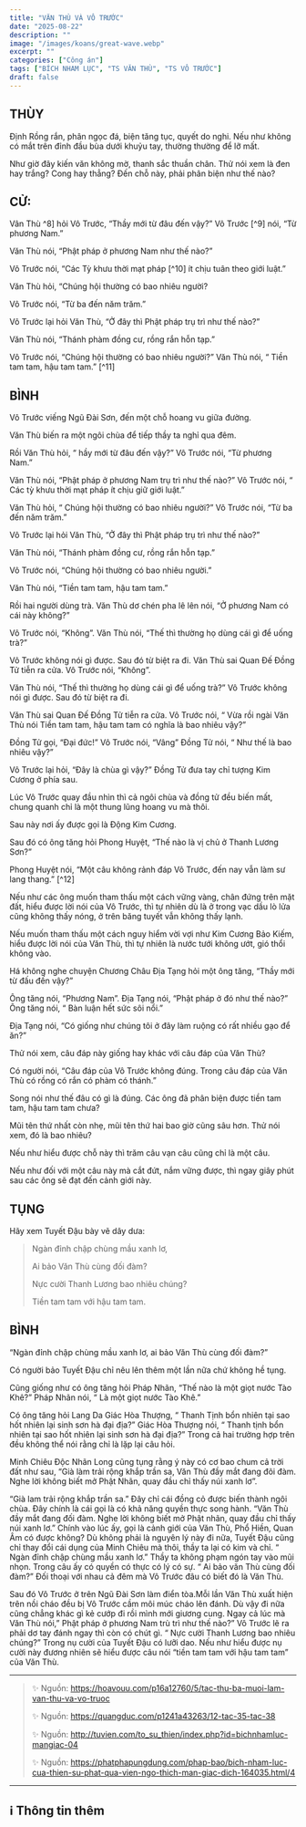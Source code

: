 ```yaml
---
title: "VĂN THÙ VÀ VÔ TRƯỚC"
date: "2025-08-22"
description: ""
image: "/images/koans/great-wave.webp"
excerpt: ""
categories: ["Công án"]
tags: ["BÍCH NHAM LỤC", "TS VĂN THÙ", "TS VÔ TRƯỚC"]
draft: false
---
```


## THÙY

Định Rồng rắn, phân ngọc đá, biện tăng tục, quyết do nghi. Nếu như không có mắt trên đỉnh đầu bùa dưới khuỷu tay, thường thường để lỡ mất. 

Như giờ đây kiến văn không mờ, thanh sắc thuần chân. Thử nói xem là đen hay trắng? Cong hay thẳng? Đến chỗ này, phải phân biện như thế nào? 

## CỬ:

Vân Thù ^8] hỏi Vô Trước, “Thầy mới từ đâu đến vậy?” Vô Trước [^9] nói, “Từ phương Nam.” 

Văn Thù nói, “Phật pháp ở phương Nam như thế nào?” 

Vô Trước nói, “Các Tỳ khưu thời mạt pháp [^10] ít chịu tuân theo giới luật.” 

Văn Thù hỏi, “Chúng hội thường có bao nhiêu người? 

Vô Trước nói, “Từ ba đến năm trăm.” 

Vô Trước lại hỏi Văn Thù, “Ở đây thì Phật pháp trụ trì như thế nào?” 

Văn Thù nói, “Thánh phàm đồng cư, rồng rắn hỗn tạp.” 

Vô Trước nói, “Chúng hội thường có bao nhiêu người?” Văn Thù nói, “ Tiền tam tam, hậu tam tam.” [^11] 

## BÌNH

Vô Trước viếng Ngũ Đài Sơn, đến một chỗ hoang vu giữa đường. 

Văn Thù biến ra một ngôi chùa để tiếp thầy ta nghỉ qua đêm. 

Rồi Văn Thù hỏi, “ hầy mới từ đâu đến vậy?” Vô Trước nói, “Từ phương Nam.” 

Văn Thù nói, “Phật pháp ở phương Nam trụ trì như thế nào?” Vô Trước nói, “ Các tỳ khưu thời mạt pháp ít chịu giữ giới luật.” 

Văn Thù hỏi, “ Chúng hội thường có bao nhiêu người?” Vô Trước nói, “Từ ba đến năm trăm.” 

Vô Trước lại hỏi Văn Thù, “Ở đây thì Phật pháp trụ trì như thế nào?” 

Văn Thù nói, “Thánh phàm đồng cư, rồng rắn hỗn tạp.” 

Vô Trước nói, “Chúng hội thường có bao nhiêu người.” 

Văn Thù nói, “Tiền tam tam, hậu tam tam.”

Rồi hai người dùng trà. Văn Thù dơ chén pha lê lên nói, “Ở phương Nam có cái này không?” 

Vô Trước nói, “Không”. Văn Thù nói, “Thế thì thường họ dùng cái gì để uống trà?” 

Vô Trước không nói gì được. Sau đó từ biệt ra đi. Văn Thù sai Quan Đế Đồng Tử tiễn ra cửa. Vô Trước nói, “Không”. 

Văn Thù nói, “Thế thì thường họ dùng cái gì để uống trà?” Vô Trước không nói gì được. Sau đó từ biệt ra đi. 

Văn Thù sai Quan Đế Đồng Tử tiễn ra cửa. Vô Trước nói, “ Vừa rồi ngài Văn Thù nói Tiền tam tam, hậu tam tam có nghĩa là bao nhiêu vậy?” 

Đồng Tử gọi, “Đại đức!” Vô Trước nói, “Vâng” Đồng Tử nói, “ Như thế là bao nhiêu vậy?” 

Vô Trước lại hỏi, “Đây là chùa gì vậy?” Đồng Tử đưa tay chỉ tượng Kim Cương ở phía sau. 

Lúc Vô Trước quay đầu nhìn thì cả ngôi chùa và đồng tử đều biến mất, chung quanh chỉ là một thung lũng hoang vu mà thôi. 

Sau này nơi ấy được gọi là Động Kim Cương.

Sau đó có ông tăng hỏi Phong Huyệt, “Thế nào là vị chủ ở Thanh Lương Sơn?” 

Phong Huyệt nói, “Một câu không rảnh đáp Vô Trước, đến nay vẫn làm sư lang thang.” [^12] 

Nếu như các ông muốn tham thấu một cách vững vàng, chân đứng trên mặt đất, hiểu được lời nói của Vô Trước, thì tự nhiên dù là ở trong vạc dầu lò lửa cũng không thấy nóng, ở trên băng tuyết vẫn không thấy lạnh. 

Nếu muốn tham thấu một cách nguy hiểm vời vợi như Kim Cương Bảo Kiếm, hiểu được lời nói của Văn Thù, thì tự nhiên là nước tưới không ướt, gió thổi không vào.

Há không nghe chuyện Chương Châu Địa Tạng hỏi một ông tăng, “Thầy mới từ đấu đến vậy?” 

Ông tăng nói, “Phương Nam”. Địa Tạng nói, “Phật pháp ở đó như thế nào?” Ông tăng nói, “ Bàn luận hết sức sôi nổi.” 

Địa Tạng nói, “Có giống như chúng tôi ở đây làm ruộng có rất nhiều gạo để ăn?” 

Thử nói xem, câu đáp này giống hay khác với câu đáp của Văn Thù? 

Có người nói, “Câu đáp của Vô Trước không đúng. Trong câu đáp của Văn Thù có rồng có rắn có phàm có thánh.” 

Song nói như thế đâu có gì là đúng. Các ông đã phân biện được tiền tam tam, hậu tam tam chưa? 

Mũi tên thứ nhất còn nhẹ, mũi tên thứ hai bao giờ cũng sâu hơn. Thử nói xem, đó là bao nhiêu? 

Nếu như hiểu được chỗ này thì trăm câu vạn câu cũng chỉ là một câu. 

Nếu như đối với một câu này mà cắt đứt, nắm vững được, thì ngay giây phút sau các ông sẽ đạt đến cảnh giới này.

## TỤNG

Hãy xem Tuyết Đậu bày vẽ dây dưa:

> Ngàn đỉnh chập chùng mầu xanh lơ,
>
> Ai bảo Văn Thù cùng đối đàm?
>
> Nực cười Thanh Lương bao nhiêu chúng?
>
> Tiền tam tam với hậu tam tam.

## BÌNH

“Ngàn đỉnh chập chùng mầu xanh lơ, ai bảo Văn Thù cùng đối đàm?” 

Có người bảo Tuyết Đậu chỉ nêu lên thêm một lần nữa chứ không hề tụng. 

Cũng giống như có ông tăng hỏi Pháp Nhãn, “Thế nào là một giọt nước Tào Khê?” Pháp Nhãn nói, “ Là một giọt nước Tào Khê.” 

Có ông tăng hỏi Lang Da Giác Hòa Thượng, “ Thanh Tịnh bổn nhiên tại sao hốt nhiên lại sinh sơn hà đại địa?” Giác Hòa Thượng nói, “ Thanh tịnh bổn nhiên tại sao hốt nhiên lại sinh sơn hà đại địa?” Trong cả hai trường hợp trên đều không thể nói rằng chỉ là lặp lại câu hỏi.

Minh Chiêu Độc Nhãn Long cũng tụng rằng ý này có cơ bao chum cả trời đất như sau, “Già làm trải rộng khắp trần sa, Văn Thù đầy mắt đang đõi đàm. Nghe lời không biết mở Phật Nhãn, quay đầu chỉ thấy núi xanh lơ”.

“Già lam trải rộng khắp trần sa.” Đây chỉ cái đồng cỏ được biến thành ngôi chùa. Đây chính là cái gọi là có khả năng quyền thực song hành. “Văn Thù đầy mắt đang đối đàm. Nghe lời không biết mở Phật nhãn, quay đầu chỉ thấy núi xanh lơ.” Chính vào lúc ấy, gọi là cảnh giới của Văn Thù, Phổ Hiền, Quan Âm có được không? Dù không phải là nguyên lý này đi nữa, Tuyết Đậu cũng chỉ thay đổi cái dụng của Minh Chiêu mà thôi, thầy ta lại có kim và chỉ. “ Ngàn đỉnh chập chùng mầu xanh lơ.” Thầy ta không phạm ngón tay vào mũi nhọn. Trong câu ấy có quyền có thực có lý có sự. “ Ai bảo văn Thù cùng đối đàm?” Đối thoại với nhau cả đêm mà Vô Trước đâu có biết đó là Văn Thù.

Sau đó Vô Trước ở trên Ngũ Đài Sơn làm điển tòa.Mỗi lần Văn Thù xuất hiện trên nồi cháo đều bị Vô Trước cầm môi múc cháo lên đánh. Dù vậy đi nữa cũng chẳng khác gì kẻ cướp đi rồi mình mới giương cung. Ngay cả lúc mà Văn Thù nói,” Phật pháp ở phương Nam trù trì như thế nào?” Vô Trước lẽ ra phải dơ tay đánh ngay thì còn có chút gì. “ Nực cười Thanh Lương bao nhiêu chúng?” Trong nụ cười của Tuyết Đậu có lưỡi dao. Nếu như hiểu được nụ cười này đương nhiên sẽ hiểu được câu nói “tiền tam tam với hậu tam tam” của Văn Thù.

***

> ✨ Nguồn: https://hoavouu.com/p16a12760/5/tac-thu-ba-muoi-lam-van-thu-va-vo-truoc
>
> ✨ Nguồn: https://quangduc.com/p1241a43263/12-tac-35-tac-38
>
> ✨ Nguồn: http://tuvien.com/to_su_thien/index.php?id=bichnhamluc-mangiac-04
>
> ✨ Nguồn: https://phatphapungdung.com/phap-bao/bich-nham-luc-cua-thien-su-phat-qua-vien-ngo-thich-man-giac-dich-164035.html/4

***

## ℹ️ Thông tin thêm

[^1]: ⭐️  <a href="https://blog.phapthihoi.org/gt-member/ts-van-thu/" target="_blank">TS VĂN THÙ</a>

[^2]: ⭐️  <a href="https://blog.phapthihoi.org/gt-member/ts-vo-truoc/" target="_blank">TS VÔ TRƯỚC</a>


